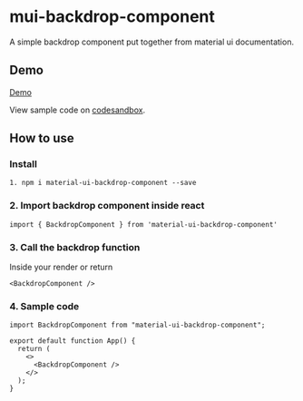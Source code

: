 # mui-backdrop-component
A simple backdrop component put together from material ui documentation.

## Demo

[Demo](https://csb-wwuwg-ibkntu1vw-ninsau.vercel.app/)

View sample code on [codesandbox](https://codesandbox.io/s/mui-backdrop-wwuwg?file=/src/backdrop.js).

## How to use

### Install
```
1. npm i material-ui-backdrop-component --save
```

### 2. Import backdrop component inside react
```
import { BackdropComponent } from 'material-ui-backdrop-component'
```

### 3. Call the backdrop function
 
 Inside your render or return

```
<BackdropComponent />
```

### 4. Sample code

```
import BackdropComponent from "material-ui-backdrop-component";

export default function App() {
  return (
    <>
      <BackdropComponent />
    </>
  );
}
```

